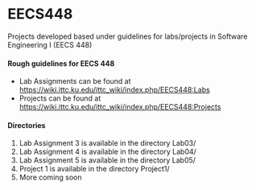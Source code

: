 # EECS448
Projects developed based under guidelines for labs/projects in Software Engineering I (EECS 448)

#### Rough guidelines for EECS 448
  - Lab Assignments can be found at https://wiki.ittc.ku.edu/ittc_wiki/index.php/EECS448:Labs
  - Projects can be found at https://wiki.ittc.ku.edu/ittc_wiki/index.php/EECS448:Projects
  
#### Directories
1) Lab Assignment 3 is available in the directory Lab03/
2) Lab Assignment 4 is available in the directory Lab04/
3) Lab Assignment 5 is available in the directory Lab05/
4) Project 1 is available in the directory Project1/
5) More coming soon
